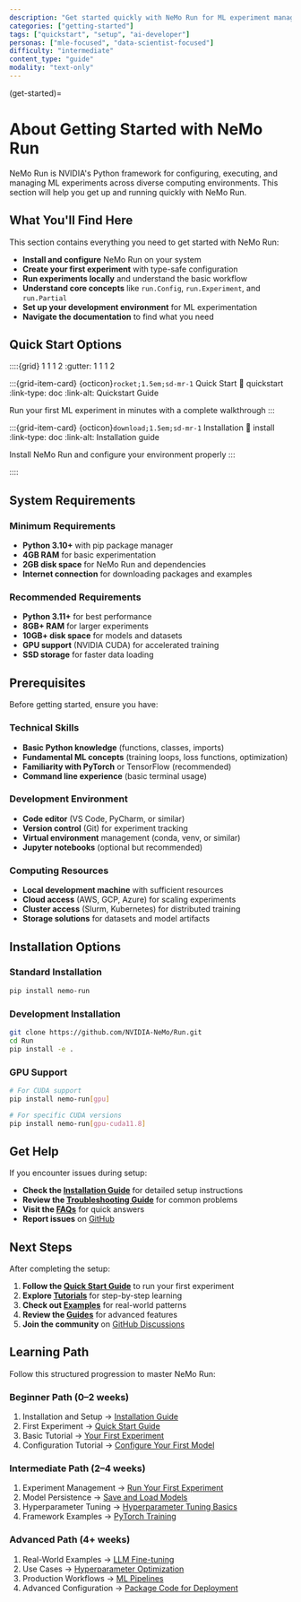 ```yaml
---
description: "Get started quickly with NeMo Run for ML experiment management."
categories: ["getting-started"]
tags: ["quickstart", "setup", "ai-developer"]
personas: ["mle-focused", "data-scientist-focused"]
difficulty: "intermediate"
content_type: "guide"
modality: "text-only"
---
```


(get-started)=

# About Getting Started with NeMo Run

NeMo Run is NVIDIA's Python framework for configuring, executing, and managing ML experiments across diverse computing environments. This section will help you get up and running quickly with NeMo Run.

## What You'll Find Here

This section contains everything you need to get started with NeMo Run:

- **Install and configure** NeMo Run on your system
- **Create your first experiment** with type-safe configuration
- **Run experiments locally** and understand the basic workflow
- **Understand core concepts** like `run.Config`, `run.Experiment`, and `run.Partial`
- **Set up your development environment** for ML experimentation
- **Navigate the documentation** to find what you need

## Quick Start Options

::::{grid} 1 1 1 2
:gutter: 1 1 1 2

:::{grid-item-card} {octicon}`rocket;1.5em;sd-mr-1` Quick Start
:link: quickstart
:link-type: doc
:link-alt: Quickstart Guide

Run your first ML experiment in minutes with a complete walkthrough
:::

:::{grid-item-card} {octicon}`download;1.5em;sd-mr-1` Installation
:link: install
:link-type: doc
:link-alt: Installation guide

Install NeMo Run and configure your environment properly
:::

::::

## System Requirements

### Minimum Requirements

- **Python 3.10+** with pip package manager
- **4GB RAM** for basic experimentation
- **2GB disk space** for NeMo Run and dependencies
- **Internet connection** for downloading packages and examples

### Recommended Requirements

- **Python 3.11+** for best performance
- **8GB+ RAM** for larger experiments
- **10GB+ disk space** for models and datasets
- **GPU support** (NVIDIA CUDA) for accelerated training
- **SSD storage** for faster data loading

## Prerequisites

Before getting started, ensure you have:

### Technical Skills

- **Basic Python knowledge** (functions, classes, imports)
- **Fundamental ML concepts** (training loops, loss functions, optimization)
- **Familiarity with PyTorch** or TensorFlow (recommended)
- **Command line experience** (basic terminal usage)

### Development Environment

- **Code editor** (VS Code, PyCharm, or similar)
- **Version control** (Git) for experiment tracking
- **Virtual environment** management (conda, venv, or similar)
- **Jupyter notebooks** (optional but recommended)

### Computing Resources

- **Local development machine** with sufficient resources
- **Cloud access** (AWS, GCP, Azure) for scaling experiments
- **Cluster access** (Slurm, Kubernetes) for distributed training
- **Storage solutions** for datasets and model artifacts

## Installation Options

### Standard Installation

```bash
pip install nemo-run
```

### Development Installation

```bash
git clone https://github.com/NVIDIA-NeMo/Run.git
cd Run
pip install -e .
```

### GPU Support

```bash
# For CUDA support
pip install nemo-run[gpu]

# For specific CUDA versions
pip install nemo-run[gpu-cuda11.8]
```

## Get Help

If you encounter issues during setup:

- **Check the [Installation Guide](install.md)** for detailed setup instructions
- **Review the [Troubleshooting Guide](../guides/troubleshooting.md)** for common problems
- **Visit the [FAQs](../references/faqs.md)** for quick answers
- **Report issues** on [GitHub](https://github.com/NVIDIA-NeMo/Run/issues)

## Next Steps

After completing the setup:

1. **Follow the [Quick Start Guide](quickstart.md)** to run your first experiment
2. **Explore [Tutorials](../learning-resources/tutorials/index.md)** for step-by-step learning
3. **Check out [Examples](../learning-resources/examples/index.md)** for real-world patterns
4. **Review the [Guides](../guides/index.md)** for advanced features
5. **Join the community** on [GitHub Discussions](https://github.com/NVIDIA-NeMo/Run/discussions)

## Learning Path

Follow this structured progression to master NeMo Run:

### Beginner Path (0–2 weeks)

1. Installation and Setup → [Installation Guide](install.md)
2. First Experiment → [Quick Start Guide](quickstart.md)
3. Basic Tutorial → [Your First Experiment](../learning-resources/tutorials/first-experiment.md)
4. Configuration Tutorial → [Configure Your First Model](../learning-resources/tutorials/configuring-your-first-model.md)

### Intermediate Path (2–4 weeks)

1. Experiment Management → [Run Your First Experiment](../learning-resources/tutorials/running-your-first-experiment.md)
2. Model Persistence → [Save and Load Models](../learning-resources/tutorials/saving-and-loading-models.md)
3. Hyperparameter Tuning → [Hyperparameter Tuning Basics](../learning-resources/tutorials/hyperparameter-tuning-basics.md)
4. Framework Examples → [PyTorch Training](../learning-resources/examples/ml-frameworks/pytorch-training.md)

### Advanced Path (4+ weeks)

1. Real-World Examples → [LLM Fine-tuning](../learning-resources/examples/real-world/llm-fine-tuning.md)
2. Use Cases → [Hyperparameter Optimization](../learning-resources/use-cases/research/hyperparameter-optimization.md)
3. Production Workflows → [ML Pipelines](../learning-resources/use-cases/production/ml-pipelines.md)
4. Advanced Configuration → [Package Code for Deployment](../guides/packaging.md)
